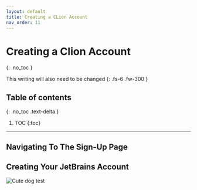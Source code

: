 ```yaml
---
layout: default
title: Creating a CLion Account
nav_order: 11
---
```


# Creating a Clion Account
{: .no_toc }


This writing will also need to be changed
{: .fs-6 .fw-300 }

## Table of contents
{: .no_toc .text-delta }

1. TOC
{:toc}

---

## Navigating To The Sign-Up Page


## Creating Your JetBrains Account

![Cute dog test](https://cdn.discordapp.com/attachments/694977588405469265/694988509718511706/unknown.png "This dog is cute alt text")
